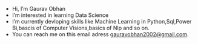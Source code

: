 -  Hi, I’m Gaurav Obhan
-  I’m interested in learning Data Science 
-  I’m currently devloping skills like Machine Learning in Python,Sql,Power Bi,bascis of Computer Visions,basics of Nlp and so on.
-  You can reach me on this email adress gauravobhan2002@gmail.com.
